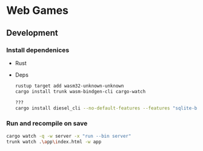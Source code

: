 # Web Games

## Development

### Install dependenices

- Rust
- Deps

  ```bash
  rustup target add wasm32-unknown-unknown
  cargo install trunk wasm-bindgen-cli cargo-watch

  ???
  cargo install diesel_cli --no-default-features --features "sqlite-bundled"
  ```

### Run and recompile on save

```bash
cargo watch -q -w server -x "run --bin server"
trunk watch .\app\index.html -w app
```
